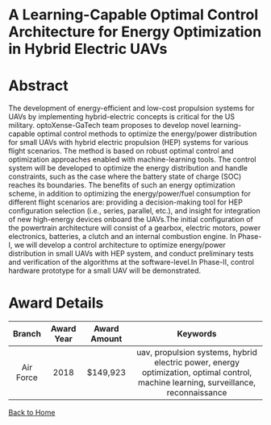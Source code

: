 
A Learning-Capable Optimal Control Architecture for Energy Optimization in Hybrid Electric UAVs
===============================================================================================

# Abstract


The development of energy-efficient and low-cost propulsion systems for UAVs by implementing hybrid-electric concepts is critical for the US military. optoXense-GaTech team proposes to develop novel learning-capable optimal control methods to optimize the energy/power distribution for small UAVs with hybrid electric propulsion (HEP) systems for various flight scenarios. The method is based on robust optimal control and optimization approaches enabled with machine-learning tools. The control system will be developed to optimize the energy distribution and handle constraints, such as the case where the battery state of charge (SOC) reaches its boundaries. The benefits of such an energy optimization scheme, in addition to optimizing the energy/power/fuel consumption for different flight scenarios are: providing a decision-making tool for HEP configuration selection (i.e., series, parallel, etc.), and insight for integration of new high-energy devices onboard the UAVs.The initial configuration of the powertrain architecture will consist of a gearbox, electric motors, power electronics, batteries, a clutch and an internal combustion engine. In Phase-I, we will develop a control architecture to optimize energy/power distribution in small UAVs with HEP system, and conduct preliminary tests and verification of the algorithms at the software-level.In Phase-II, control hardware prototype for a small UAV will be demonstrated.  

# Award Details

|Branch|Award Year|Award Amount|Keywords|
| :---: | :---: | :---: | :---: |
|Air Force|2018|$149,923|uav, propulsion systems, hybrid electric power, energy optimization, optimal control, machine learning, surveillance, reconnaissance|
  
  


[Back to Home](https://github.com/chrischow/dod_sbir_awards/DJ/#1426)